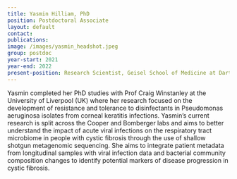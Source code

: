 ```yaml
---
title: Yasmin Hilliam, PhD
position: Postdoctoral Associate
layout: default
contact:
publications: 
image: /images/yasmin_headshot.jpeg
group: postdoc
year-start: 2021
year-end: 2022
present-position: Research Scientist, Geisel School of Medicine at Dartmouth
---
```

Yasmin completed her PhD studies with Prof Craig Winstanley at the University of Liverpool (UK) where her research focused on the development of resistance and tolerance to disinfectants in Pseudomonas aeruginosa isolates from corneal keratitis infections. Yasmin’s current research is split across the Cooper and Bomberger labs and aims to better understand the impact of acute viral infections on the respiratory tract microbiome in people with cystic fibrosis through the use of shallow shotgun metagenomic sequencing. She aims to integrate patient metadata from longitudinal samples with viral infection data and bacterial community composition changes to identify potential markers of disease progression in cystic fibrosis.